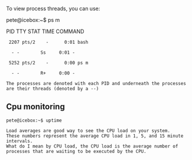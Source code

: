 To view process threads, you can use:

pete@icebox:~$ ps m

   PID TTY      STAT   TIME COMMAND 

     2207 pts/2    -      0:01 bash

      - -        Ss     0:01 -

     5252 pts/2    -      0:00 ps m

      - -        R+     0:00 - 

    The processes are denoted with each PID and underneath the processes are their threads (denoted by a --) 


## Cpu monitoring 
    pete@icebox:~$ uptime

    Load averages are good way to see the CPU load on your system. 
    These numbers represent the average CPU load in 1, 5, and 15 minute intervals. 
    What do I mean by CPU load, the CPU load is the average number of processes that are waiting to be executed by the CPU.
